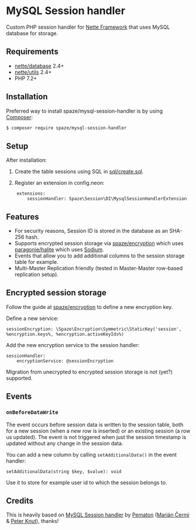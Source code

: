 # MySQL Session handler

Custom PHP session handler for [Nette Framework](http://nette.org/) that uses MySQL database for storage.

## Requirements

- [nette/database](https://github.com/nette/database) 2.4+
- [nette/utils](https://github.com/nette/utils) 2.4+
- PHP 7.2+

## Installation

Preferred way to install spaze/mysql-session-handler is by using [Composer](http://getcomposer.org/):

```sh
$ composer require spaze/mysql-session-handler
```

## Setup

After installation:

1) Create the table sessions using SQL in [sql/create.sql](sql/create.sql).

2) Register an extension in config.neon:

```neon
	extensions:
		sessionHandler: Spaze\Session\DI\MysqlSessionHandlerExtension
```

## Features

- For security reasons, Session ID is stored in the database as an SHA-256 hash.
- Supports encrypted session storage via [spaze/encryption](https://github.com/spaze/encryption) which uses [paragonie/halite](https://github.com/paragonie/halite) which uses [Sodium](https://php.net/sodium).
- Events that allow you to add additional columns to the session storage table for example.
- Multi-Master Replication friendly (tested in Master-Master row-based replication setup).

## Encrypted session storage

Follow the guide at [spaze/encryption](https://github.com/spaze/encryption#usage-in-nette-framework) to define a new encryption key.

Define a new service:
```
sessionEncryption: \Spaze\Encryption\Symmetric\StaticKey('session', %encryption.keys%, %encryption.activeKeyIds%)
```

Add the new encryption service to the session handler:
```
sessionHandler:
    encryptionService: @sessionEncryption
```

Migration from unecrypted to encrypted session storage is not (yet?) supported.

## Events

### `onBeforeDataWrite`
The event occurs before session data is written to the session table, both for a new session (when a new row is inserted) or an existing session (a row us updated). The event is not triggered when just the session timestamp is updated without any change in the session data.

You can add a new column by calling `setAdditionalData()` in the event handler:
```
setAdditionalData(string $key, $value): void
```
Use it to store for example user id to which the session belongs to.

## Credits

This is heavily based on [MySQL Session handler](https://github.com/pematon/mysql-session-handler) by [Pematon](https://github.com/orgs/pematon/people) ([Marián Černý](https://github.com/mariancerny) & [Peter Knut](https://github.com/peterpp)), thanks!
